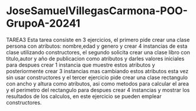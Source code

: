 # JoseSamuelVillegasCarmona-POO-GrupoA-20241
TAREA3
Esta tarea consiste en 3 ejercicios, el primero pide crear una clase persona con atributos: nombre,edad y genero y crear 4 instancias de esta clase utilizando constructores, el segundo solicita crear una clase libro con titulo,autor y año de publicacion como atributos y darles valores iniciales para despues crear 1 instancia que muestre estos atributos y posteriormente crear 3 instancias mas cambiando estos atributos esta vez sin usar constructores y el tercer ejercicio pide crear una clase rectangulo con ancho y altura como atributos, asi como metodos para calcular el area y el perimetro del rectangulo para despues crear 4 instancias y mostrar los resultados de los calculos, en este ejercicio se pueden emplear constructores.

